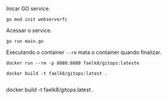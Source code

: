 


Inicar GO service.
```
go mod init webserverfc
```

Acessar o service.
```
go run main.go
```

Executando o container `--rm` mata o container quando finalizar.
```
docker run --rm -p 8080:8080 faelk8/gitops:lateste 
```

```
docker build -t faelk8/gitops:latest .
```

```

```
docker build -t faelk8/gitops:latest .
```